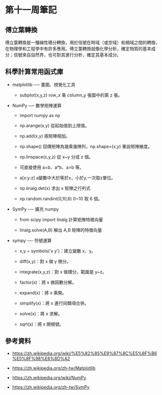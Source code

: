 # 第十一周筆記

## 傅立葉轉換

傅立葉轉換是一種線性積分轉換，用於信號在時域（或空域）和頻域之間的轉換，在物理學和工程學中有許多應用。傅立葉轉換就像化學分析，確定物質的基本成分；信號來自自然界，也可對其進行分析，確定其基本成分。

## 科學計算常用函式庫

* matplotlib ── 畫圖、視覺化工具

  * subplot(x,y,z) row_x 乘 column_y 張圖中的第 z 張。

* NumPy ── 數學矩陣運算

  * import numpy as np

  * np.arange(x,y) 從起始值到上限值。

  * np.add(x,y) 兩矩陣相加。

  * np.shape() 回傳矩陣為幾乘幾陣列，np.shape=(x,y) 重設矩陣維度。

  * np.linspace(x,y,z) 從 x~y 分成 z 個。

  * 可直接使用 a+b、a*b、a>b 等。

  * a[x:y:z] a變數中大於等於x，小於y,一次取z單位。

  * np.linalg.det(x) 求出 x 矩陣之行列式

  * np.random.randint(0,10,6) 0~10 取 6 個。

* SymPy ── 擴充 numpy

  * from scipy import linalg 計算矩陣特徵向量

  * linalg.solve(A,B) 解出 A,B 矩陣的特徵向量

* sympy ── 符號運算

  * x,y = symbols('x y')：建立變數 x、y。

  * diff(x,y)：對 x 做 y 微分。

  * integrate(x,y,z)：對 x 做積分，範圍是 y~z。

  * factor(x)：將 x 做因數分解。

  * expand(x)：將 x 乘開。

  * simplify(x)：將 x 進行同類項合併。

  * solve(x)：將 x 求解。

  * sqrt(x)：將 x 開根號。

## 參考資料

* <https://zh.wikipedia.org/wiki/%E5%82%85%E9%87%8C%E5%8F%B6%E5%8F%98%E6%8D%A2>

* <https://zh.wikipedia.org/zh-tw/Matplotlib>

* <https://zh.wikipedia.org/wiki/NumPy>

* <https://zh.wikipedia.org/zh-tw/SymPy>
